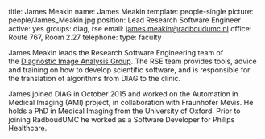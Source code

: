 title: James Meakin
name: James Meakin
template: people-single
picture: people/James_Meakin.jpg
position: Lead Research Software Engineer
active: yes
groups: diag, rse
email: james.meakin@radboudumc.nl
office: Route 767, Room 2.27
telephone:
type: faculty

James Meakin leads the Research Software Engineering team of the [Diagnostic Image Analysis Group](http://diagnijmegen.nl). The RSE team provides tools, advice and training on how to develop scientific software, and is responsible for the translation of algorithms from DIAG to the clinic.

James joined DIAG in October 2015 and worked on the Automation in Medical Imaging (AMI) project, in collaboration with Fraunhofer Mevis. He holds a PhD in Medical Imaging from the University of Oxford. Prior to joining RadboudUMC he worked as a Software Developer for Philips Healthcare.
